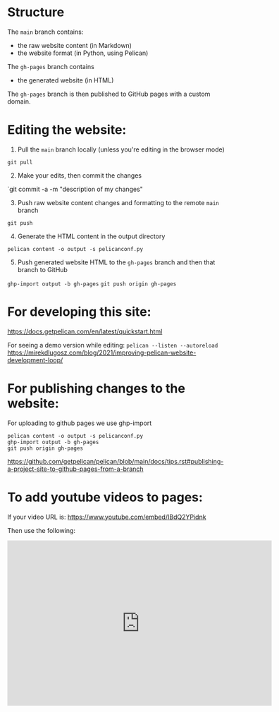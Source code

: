 # Structure

The `main` branch contains:
- the raw website content (in Markdown)
- the website format (in Python, using Pelican)

The `gh-pages` branch contains
- the generated website (in HTML)

The `gh-pages` branch is then published to GitHub pages with a custom domain.


# Editing the website:

1) Pull the `main` branch locally (unless you're editing in the browser mode)

`git pull`

2) Make your edits, then commit the changes

`git commit -a -m "description of my changes"

3) Push raw website content changes and formatting to the remote `main` branch

`git push`

4) Generate the HTML content in the output directory

`pelican content -o output -s pelicanconf.py`

5) Push generated website HTML to the `gh-pages` branch and then that branch to GitHub

`ghp-import output -b gh-pages`
`git push origin gh-pages`


# For developing this site: 
https://docs.getpelican.com/en/latest/quickstart.html

For seeing a demo version while editing:
`pelican --listen --autoreload`
https://mirekdlugosz.com/blog/2021/improving-pelican-website-development-loop/

# For publishing changes to the website:

For uploading to github pages we use ghp-import
```
pelican content -o output -s pelicanconf.py
ghp-import output -b gh-pages
git push origin gh-pages
```
https://github.com/getpelican/pelican/blob/main/docs/tips.rst#publishing-a-project-site-to-github-pages-from-a-branch


# To add youtube videos to pages:

If your video URL is: https://www.youtube.com/embed/IBdQ2YPidnk

Then use the following:
<div class="youtube" align="center">
<iframe width="600" height="375" src="https://www.youtube.com/embed/IBdQ2YPidnk?cc_lang_pref=en&cc_load_policy=1" frameborder="0"></iframe>
</div>